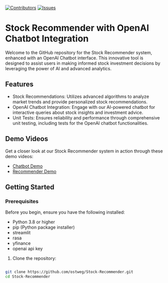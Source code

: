 [![Contributors][contributors-shield]][contributors-url]
[![Issues][issues-shield]][issues-url]

# Stock Recommender with OpenAI Chatbot Integration

Welcome to the GitHub repository for the Stock Recommender system, enhanced with an OpenAI Chatbot interface. This innovative tool is designed to assist users in making informed stock investment decisions by leveraging the power of AI and advanced analytics. 

## Features

- Stock Recommendations: Utilizes advanced algorithms to analyze market trends and provide personalized stock recommendations.
- OpenAI Chatbot Integration: Engage with our AI-powered chatbot for interactive queries about stock insights and investment advice.
- Unit Tests: Ensures reliability and performance through comprehensive unit testing, including tests for the OpenAI chatbot functionalities.

## Demo Videos

Get a closer look at our Stock Recommender system in action through these demo videos:

- [Chatbot Demo](https://youtu.be/M_kXf1QOYpA) 
- [Recommender Demo](https://youtu.be/iXdAlRiB-s0) 

## Getting Started

### Prerequisites

Before you begin, ensure you have the following installed:
- Python 3.8 or higher
- pip (Python package installer)
- streamlit
- rasa
- yfinance
- openai api key


1. Clone the repository:
```bash

git clone https://github.com/ostweg/Stock-Recommender.git
cd Stock-Recommender
```



[contributors-shield]: https://img.shields.io/github/contributors/ostweg/Stock-Recommender.svg?style=for-the-badge
[contributors-url]: https://github.com/ostweg/Stock-Recommender/graphs/contributors
[issues-shield]: https://img.shields.io/github/issues/ostweg/Stock-Recommender.svg?style=for-the-badge
[issues-url]: https://github.com/ostweg/Stock-Recommender/issues
